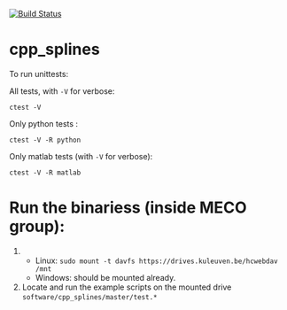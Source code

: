 [![Build Status](https://travis-ci.org/meco-group/cpp_splines.svg?branch=master)](https://travis-ci.org/meco-group/cpp_splines)

# cpp_splines


To run unittests:

All tests, with `-V` for verbose:

`ctest -V`

Only python tests :

`ctest -V -R python`

Only matlab tests (with `-V` for verbose):

`ctest -V -R matlab`

# Run the binariess (inside MECO group):

 1. - Linux: `sudo mount -t davfs https://drives.kuleuven.be/hcwebdav /mnt`
    - Windows: should be mounted already.
 2. Locate and run the example scripts on the mounted drive `software/cpp_splines/master/test.*`



